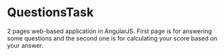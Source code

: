 # QuestionsTask
2 pages web-based application in AngularJS. First page is for answering some questions and the second one is for calculating your score based on your answer.
